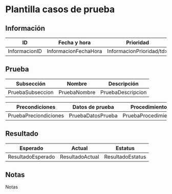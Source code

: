 # Plantilla casos de prueba

## Información
<table>
    <thead>
        <th>ID</th>
        <th>Fecha y hora</th>
        <th>Prioridad</th>
        <th>Tipo de prueba</th>
        <th>Clase</th>
        <th>Software utilizado</th>
    </thead>
    <tbody>
        <tr>
            <td>InformacionID</td>
            <td>InformacionFechaHora</td>
            <td>InformacionPrioridad/td>
            <td>InformacionTipoPrueba</td>
            <td>InformacionClase</td>
            <td>InformacionSoftware</td>
        </tr>
    </tbody>
</table>

## Prueba
<table>
    <thead>
        <th>Subsección</th>
        <th>Nombre</th>
        <th>Descripción</th>
    </thead>
    <tbody>
        <tr>
            <td>PruebaSubseccion</td>
            <td>PruebaNombre</td>
            <td>PruebaDescripcion</td>
        </tr>
    </tbody>
</table>


<table>
    <thead>
        <th>Precondiciones</th>
        <th>Datos de prueba</th>
        <th>Procedimiento</th>
    </thead>
    <tbody>
        <tr>
            <td>PruebaPreciondiciones</td>
            <td>PruebaDatosPrueba</td>
            <td>PruebaProcedimiento</td>
        </tr>
    </tbody>
</table>

## Resultado

<table>
    <thead>
        <th>Esperado</th>
        <th>Actual</th>
        <th>Estatus</th>
    </thead>
    <tbody>
        <tr>
            <td>ResultadoEsperado</td>
            <td>ResultadoActual</td>
            <td>ResultadoEstatus</td>
        </tr>
    </tbody>
</table>

## Notas
Notas


